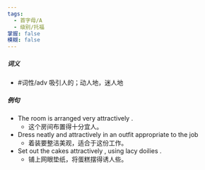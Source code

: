 ```yaml
---
tags:
  - 首字母/A
  - 级别/托福
掌握: false
模糊: false
---
```

##### 词义
- #词性/adv  吸引人的；动人地，迷人地
##### 例句
- The room is arranged very attractively .
	- 这个房间布置得十分宜人。
- Dress neatly and attractively in an outfit appropriate to the job
	- 着装要整洁美观，适合于这份工作。
- Set out the cakes attractively , using lacy doilies .
	- 铺上网眼垫纸，将蛋糕摆得诱人些。

